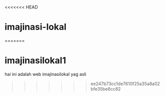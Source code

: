 <<<<<<< HEAD
# imajinasi-lokal
=======
# imajinasilokal1
hai ini adalah web imajinasilokal yag asli
>>>>>>> ee247b73cc1de7610f25a35a8a02bfe35be8cc82
